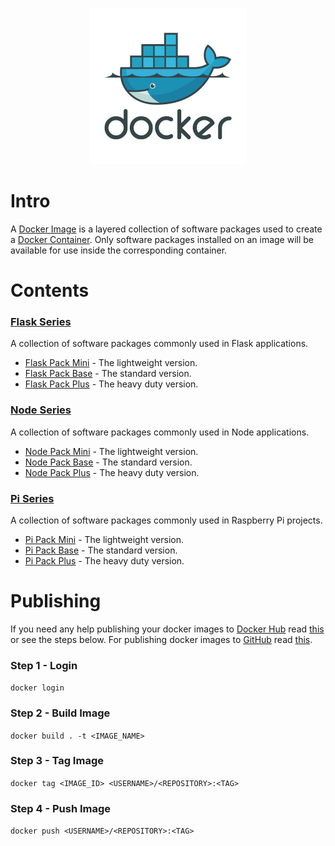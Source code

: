 <p align="center"><img width="250" height="250" src="https://github.com/jgphilpott/docker-images/blob/master/icon.jpeg"></p>

# Intro

A [Docker Image](https://docs.docker.com/glossary/#image) is a layered collection of software packages used to create a [Docker Container](https://docs.docker.com/glossary/#container). Only software packages installed on an image will be available for use inside the corresponding container.

# Contents

### [Flask Series](https://hub.docker.com/r/jgphilpott/flask-pack)

A collection of software packages commonly used in Flask applications.

 - [Flask Pack Mini](https://github.com/jgphilpott/docker-images/tree/master/flask-series/flask-pack-mini) - The lightweight version.
 - [Flask Pack Base](https://github.com/jgphilpott/docker-images/tree/master/flask-series/flask-pack-base) - The standard version.
 - [Flask Pack Plus](https://github.com/jgphilpott/docker-images/tree/master/flask-series/flask-pack-plus) - The heavy duty version.

### [Node Series](https://hub.docker.com/r/jgphilpott/node-pack)

A collection of software packages commonly used in Node applications.

 - [Node Pack Mini](https://github.com/jgphilpott/docker-images/tree/master/node-series/node-pack-mini) - The lightweight version.
 - [Node Pack Base](https://github.com/jgphilpott/docker-images/tree/master/node-series/node-pack-base) - The standard version.
 - [Node Pack Plus](https://github.com/jgphilpott/docker-images/tree/master/node-series/node-pack-plus) - The heavy duty version.

### [Pi Series](https://hub.docker.com/r/jgphilpott/pi-pack)

A collection of software packages commonly used in Raspberry Pi projects.

 - [Pi Pack Mini](https://github.com/jgphilpott/docker-images/tree/master/pi-series/pi-pack-mini) - The lightweight version.
 - [Pi Pack Base](https://github.com/jgphilpott/docker-images/tree/master/pi-series/pi-pack-base) - The standard version.
 - [Pi Pack Plus](https://github.com/jgphilpott/docker-images/tree/master/pi-series/pi-pack-plus) - The heavy duty version.

# Publishing

If you need any help publishing your docker images to [Docker Hub](https://hub.docker.com) read [this](https://docs.docker.com/docker-hub/repos) or see the steps below. For publishing docker images to [GitHub](https://github.com) read [this](https://docs.github.com/en/packages/working-with-a-github-packages-registry/working-with-the-container-registry).

### Step 1 - Login

`docker login`

### Step 2 - Build Image

`docker build . -t <IMAGE_NAME>`

### Step 3 - Tag Image

`docker tag <IMAGE_ID> <USERNAME>/<REPOSITORY>:<TAG>`

### Step 4 - Push Image

`docker push <USERNAME>/<REPOSITORY>:<TAG>`
